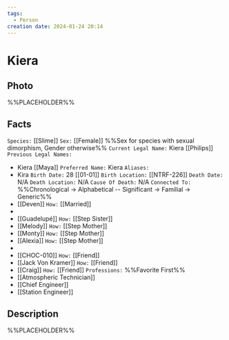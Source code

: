 ```yaml
---
tags:
  - Person
creation date: 2024-01-24 20:14
---
```

# Kiera

## Photo

%%PLACEHOLDER%%

## Facts

`Species:` [[Slime]]
`Sex:` [[Female]] %%Sex for species with sexual dimorphism, Gender otherwise%%
`Current Legal Name:` Kiera [[Philips]]
`Previous Legal Names:`
- Kiera [[Maya]]
`Preferred Name:` Kiera
`Aliases:`
- Kira
`Birth Date:` 28 [[01-01]]
`Birth Location:` [[NTRF-226]]
`Death Date:` N/A
`Death Location:` N/A
`Cause Of Death:` N/A
`Connected To:` %%Chronological -> Alphabetical -- Significant -> Familial -> Generic%%
- [[Deven]] `How:` [[Married]]
- 
- [[Guadelupé]] `How:` [[Step Sister]]
- [[Melody]] `How:` [[Step Mother]]
- [[Monty]] `How:` [[Step Mother]]
- [[Alexia]] `How:` [[Step Mother]]
- 
- [[CHOC-010]] `How:` [[Friend]]
- [[Jack Von Kramer]] `How:` [[Friend]]
- [[Craig]] `How:` [[Friend]]
`Professions:` %%Favorite First%%
- [[Atmospheric Technician]]
- [[Chief Engineer]]
- [[Station Engineer]]

## Description

%%PLACEHOLDER%%
